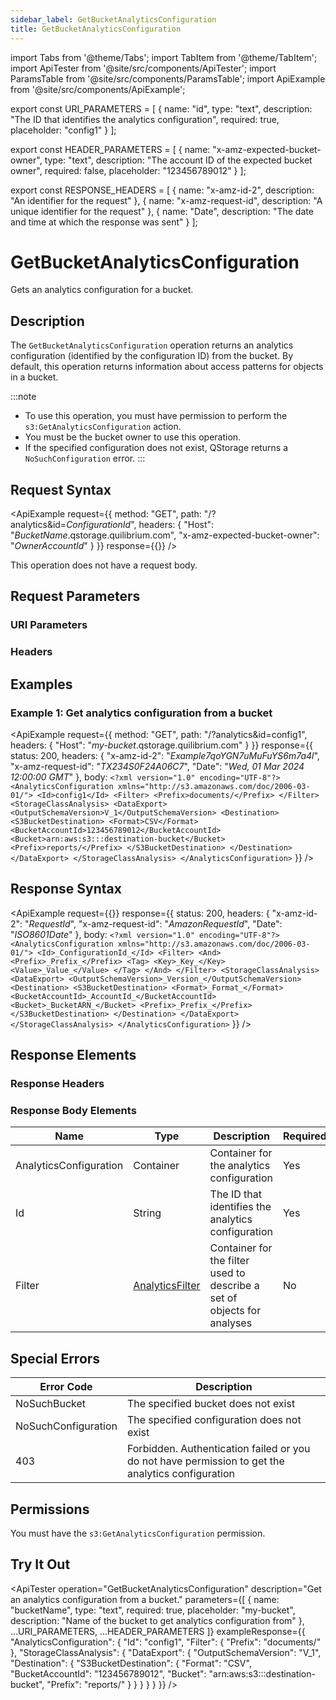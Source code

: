 ```yaml
---
sidebar_label: GetBucketAnalyticsConfiguration
title: GetBucketAnalyticsConfiguration
---
```


import Tabs from '@theme/Tabs';
import TabItem from '@theme/TabItem';
import ApiTester from '@site/src/components/ApiTester';
import ParamsTable from '@site/src/components/ParamsTable';
import ApiExample from '@site/src/components/ApiExample';

export const URI_PARAMETERS = [
  {
    name: "id",
    type: "text",
    description: "The ID that identifies the analytics configuration",
    required: true,
    placeholder: "config1"
  }
];

export const HEADER_PARAMETERS = [
  {
    name: "x-amz-expected-bucket-owner",
    type: "text",
    description: "The account ID of the expected bucket owner",
    required: false,
    placeholder: "123456789012"
  }
];

export const RESPONSE_HEADERS = [
  {
    name: "x-amz-id-2",
    description: "An identifier for the request"
  },
  {
    name: "x-amz-request-id",
    description: "A unique identifier for the request"
  },
  {
    name: "Date",
    description: "The date and time at which the response was sent"
  }
];



# GetBucketAnalyticsConfiguration

Gets an analytics configuration for a bucket.

## Description

The `GetBucketAnalyticsConfiguration` operation returns an analytics configuration (identified by the configuration ID) from the bucket. By default, this operation returns information about access patterns for objects in a bucket.

:::note
- To use this operation, you must have permission to perform the `s3:GetAnalyticsConfiguration` action.
- You must be the bucket owner to use this operation.
- If the specified configuration does not exist, QStorage returns a `NoSuchConfiguration` error.
:::

## Request Syntax

<ApiExample
  request={{
    method: "GET",
    path: "/?analytics&id=_ConfigurationId_",
    headers: {
      "Host": "_BucketName_.qstorage.quilibrium.com",
      "x-amz-expected-bucket-owner": "_OwnerAccountId_"
    }
  }}
  response={{}}
/>

This operation does not have a request body.

## Request Parameters

### URI Parameters

<ParamsTable parameters={URI_PARAMETERS} />

### Headers

<ParamsTable parameters={HEADER_PARAMETERS} />

## Examples

### Example 1: Get analytics configuration from a bucket

<ApiExample
  request={{
    method: "GET",
    path: "/?analytics&id=config1",
    headers: {
      "Host": "_my-bucket_.qstorage.quilibrium.com"
    }
  }}
  response={{
    status: 200,
    headers: {
      "x-amz-id-2": "_Example7qoYGN7uMuFuYS6m7a4l_",
      "x-amz-request-id": "_TX234S0F24A06C7_",
      "Date": "_Wed, 01 Mar 2024 12:00:00 GMT_"
    },
    body: `<?xml version="1.0" encoding="UTF-8"?>
<AnalyticsConfiguration xmlns="http://s3.amazonaws.com/doc/2006-03-01/">
   <Id>config1</Id>
   <Filter>
      <Prefix>documents/</Prefix>
   </Filter>
   <StorageClassAnalysis>
      <DataExport>
         <OutputSchemaVersion>V_1</OutputSchemaVersion>
         <Destination>
            <S3BucketDestination>
               <Format>CSV</Format>
               <BucketAccountId>123456789012</BucketAccountId>
               <Bucket>arn:aws:s3:::destination-bucket</Bucket>
               <Prefix>reports/</Prefix>
            </S3BucketDestination>
         </Destination>
      </DataExport>
   </StorageClassAnalysis>
</AnalyticsConfiguration>`
  }}
/>

## Response Syntax

<ApiExample
  request={{}}
  response={{
    status: 200,
    headers: {
      "x-amz-id-2": "_RequestId_",
      "x-amz-request-id": "_AmazonRequestId_",
      "Date": "_ISO8601Date_"
    },
    body: `<?xml version="1.0" encoding="UTF-8"?>
<AnalyticsConfiguration xmlns="http://s3.amazonaws.com/doc/2006-03-01/">
   <Id>_ConfigurationId_</Id>
   <Filter>
      <And>
         <Prefix>_Prefix_</Prefix>
         <Tag>
            <Key>_Key_</Key>
            <Value>_Value_</Value>
         </Tag>
      </And>
   </Filter>
   <StorageClassAnalysis>
      <DataExport>
         <OutputSchemaVersion>_Version_</OutputSchemaVersion>
         <Destination>
            <S3BucketDestination>
               <Format>_Format_</Format>
               <BucketAccountId>_AccountId_</BucketAccountId>
               <Bucket>_BucketARN_</Bucket>
               <Prefix>_Prefix_</Prefix>
            </S3BucketDestination>
         </Destination>
      </DataExport>
   </StorageClassAnalysis>
</AnalyticsConfiguration>`
  }}
/>

## Response Elements

### Response Headers

<ParamsTable responseElements={RESPONSE_HEADERS} type="response" />

### Response Body Elements

| Name | Type | Description | Required |
|------|------|-------------|-----------|
| AnalyticsConfiguration | Container | Container for the analytics configuration | Yes |
| Id | String | The ID that identifies the analytics configuration | Yes |
| Filter | [AnalyticsFilter](../data-types/analytics-filter) | Container for the filter used to describe a set of objects for analyses | No |

## Special Errors

| Error Code | Description |
|------------|-------------|
| NoSuchBucket | The specified bucket does not exist |
| NoSuchConfiguration | The specified configuration does not exist |
| 403 | Forbidden. Authentication failed or you do not have permission to get the analytics configuration |

## Permissions

You must have the `s3:GetAnalyticsConfiguration` permission.

## Try It Out

<ApiTester
  operation="GetBucketAnalyticsConfiguration"
  description="Get an analytics configuration from a bucket."
  parameters={[
    {
      name: "bucketName",
      type: "text",
      required: true,
      placeholder: "my-bucket",
      description: "Name of the bucket to get analytics configuration from"
    },
    ...URI_PARAMETERS,
    ...HEADER_PARAMETERS
  ]}
  exampleResponse={{
    "AnalyticsConfiguration": {
      "Id": "config1",
      "Filter": {
        "Prefix": "documents/"
      },
      "StorageClassAnalysis": {
        "DataExport": {
          "OutputSchemaVersion": "V_1",
          "Destination": {
            "S3BucketDestination": {
              "Format": "CSV",
              "BucketAccountId": "123456789012",
              "Bucket": "arn:aws:s3:::destination-bucket",
              "Prefix": "reports/"
            }
          }
        }
      }
    }
  }}
/> 